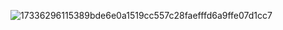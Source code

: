 ![17336296115389bde6e0a1519cc557c28faefffd6a9ffe07d1cc7](https://github.com/user-attachments/assets/650abf69-b8ff-4b36-87d2-6e56fc1eb858)
